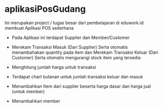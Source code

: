 # aplikasiPosGudang
Ini merupakan project / tugas besar dari pembelajaran di eduwork.id membuat Aplikasi POS sederhana

- Pada Aplikasi ini terdapat Supplier dan Member/Customer

- Merekam Transaksi Masuk (Dari Supplier) Serta otomatis menambahakan quantity pada item dan Merekam Transaksi Keluar (Dari Customer) Serta otomatis mengurangi stock item yang tersedia

- Menghitung jumlah harga untuk transaksi

- Terdapat chart bulanan untuk jumlah transaksi keluar dan masuk

- Menambahkan Item dari supplier beserta harga dasar dan harga jual (untuk member)

- Menambahkan member
